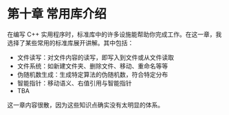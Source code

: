 # 第十章 常用库介绍 <Badge type="warning" text="TBC" />

在编写 C++ 实用程序时，标准库中的许多设施能帮助你完成工作。在这一章，我选择了某些常用的标准库展开讲解。其中包括：

- 文件读写：对文件内容的读写，即写入到文件或从文件读取
- 文件系统：如新建文件夹、删除文件、移动、重命名等等
- 伪随机数生成：生成特定算法的伪随机数，符合特定分布
- 智能指针：移动语义、右值引用与智能指针
- TBA

这一章内容很散，因为这些知识点确实没有太明显的体系。
